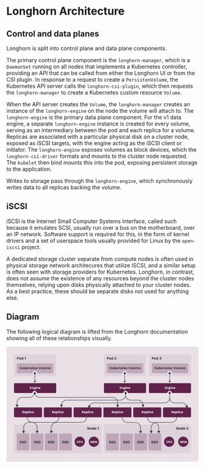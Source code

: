 # Longhorn Architecture

## Control and data planes

Longhorn is split into control plane and data plane components.

The primary control plane component is the `longhorn-manager`, which is a `DaemonSet` running on all nodes that implements a Kubernetes controller, providing an API that can be called from either the Longhorn UI or from the CSI plugin. In response to a request to create a `PersistenVolume`, the Kubernetes API server calls the `longhorn-csi-plugin`, which then requests the `longhorn-manager` to create a Kubernetes custom resource `Volume`.

When the API server creates the `Volume`, the `longhorn-manager` creates an instance of the `longhorn-engine` on the node the volume will attach to. The `longhorn-engine` is the primary data plane component. For the v1 data engine, a separate `longhorn-engine` instance is created for every volume, serving as an intermediary between the pod and each replica for a volume. Replicas are associated with a particular physical disk on a cluster node, exposed as iSCSI targets, with the engine acting as the iSCSI client or initiator. The `longhorn-engine` exposes volumes as block devices, which the `longhorn-csi-driver` formats and mounts to the cluster node requested. The `kubelet` then bind mounts this into the pod, exposing persistent storage to the application.

Writes to storage pass through the `longhorn-engine`, which synchronously writes data to all replicas backing the volume.

## iSCSI

iSCSI is the Internet Small Computer Systems Interface, called such because it emulates SCSI, usually run over a bus on the motherboard, over an IP network. Software support is required for this, in the form of kernel drivers and a set of userspace tools usually provided for Linux by the `open-iscsi` project.

A dedicated storage cluster separate from compute nodes is often used in physical storage network architecures that utilize iSCSI, and a similar setup is often seen with storage providers for Kubernetes. Longhorn, in contrast, does not assume the existence of any resources beyond the cluster nodes themselves, relying upon disks physically attached to your cluster nodes. As a best practice, these should be separate disks not used for anything else.

## Diagram

The following logical diagram is lifted from the Longhorn documentation showing all of these relationships visually.

![Longhorn Overview](static/how-longhorn-works.svg)
